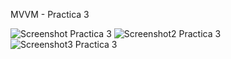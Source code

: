 MVVM - Practica 3

![Screenshot Practica 3](https://user-images.githubusercontent.com/73320573/110090550-ced67300-7d6d-11eb-878c-39f211ae7817.png)
![Screenshot2 Practica 3](https://user-images.githubusercontent.com/73320573/110090562-d138cd00-7d6d-11eb-8eec-ea1f4baa553f.png)
![Screenshot3 Practica 3](https://user-images.githubusercontent.com/73320573/110090564-d1d16380-7d6d-11eb-9ba1-e2220a0c5144.png)
